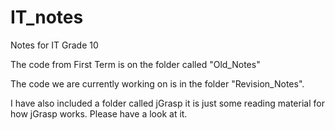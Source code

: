 # IT_notes
Notes for IT Grade 10

The code from First Term is on the folder called "Old_Notes"

The code we are currently working on is in the folder "Revision_Notes".

I have also included a folder called jGrasp it is just some reading material for how jGrasp works.
Please have a look at it.

